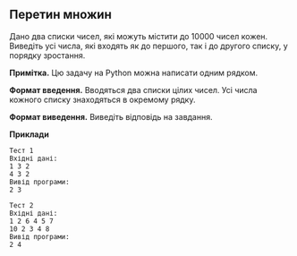## Перетин множин
Дано два списки чисел, які можуть містити до 10000 чисел кожен. Виведіть усі числа, які входять як 
до першого, так і до другого списку, у порядку зростання.

**Примітка.** Цю задачу на Python можна написати одним рядком.

**Формат введення.** Вводяться два списки цілих чисел. Усі числа кожного списку знаходяться в окремому рядку.

**Формат виведення.** Виведіть відповідь на завдання.

**Приклади**
```
Тест 1
Вхідні дані:
1 3 2
4 3 2
Вивід програми:
2 3

Тест 2
Вхідні дані:
1 2 6 4 5 7
10 2 3 4 8
Вивід програми:
2 4
```